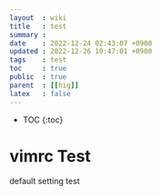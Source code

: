 ```yaml
---
layout  : wiki
title   : test
summary : 
date    : 2022-12-24 02:43:07 +0900
updated : 2022-12-26 10:47:01 +0900
tags    : test
toc     : true
public  : true
parent  : [[hig]]
latex   : false
---
```

* TOC
{:toc}

# vimrc Test

default setting test

